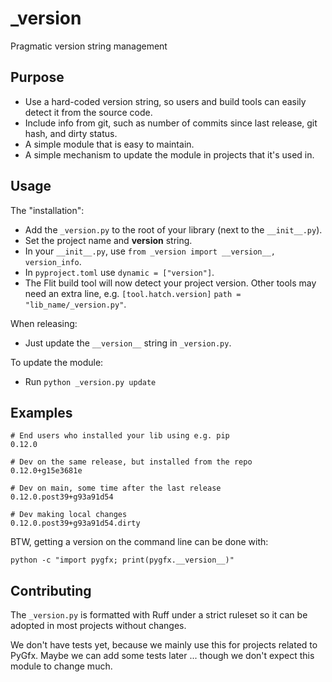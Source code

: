 # _version
Pragmatic version string management


## Purpose

* Use a hard-coded version string, so users and build tools can easily
  detect it from the source code.
* Include info from git, such as number of commits since last release,
  git hash, and dirty status.
* A simple module that is easy to maintain.
* A simple mechanism to update the module in projects that it's used in.


## Usage

The "installation":

* Add the `_version.py` to the root of your library (next to the `__init__.py`).
* Set the project name and __version__ string.
* In your `__init__.py`, use `from _version import __version__, version_info`.
* In `pyproject.toml` use `dynamic = ["version"]`.
* The Flit build tool will now detect your project version. Other tools may
  need an extra line, e.g. `[tool.hatch.version]` `path = "lib_name/_version.py"`.

When releasing:

* Just update the `__version__` string in `_version.py`.

To update the module:

* Run `python _version.py update`


## Examples

```
# End users who installed your lib using e.g. pip
0.12.0

# Dev on the same release, but installed from the repo
0.12.0+g15e3681e

# Dev on main, some time after the last release
0.12.0.post39+g93a91d54

# Dev making local changes
0.12.0.post39+g93a91d54.dirty
```

BTW, getting a version on the command line can be done with:
```
python -c "import pygfx; print(pygfx.__version__)"
```


## Contributing

The `_version.py` is formatted with Ruff under a strict ruleset so it
can be adopted in most projects without changes.

We don't have tests yet, because we mainly use this for projects related to PyGfx.
Maybe we can add some tests later ... though we don't expect this module to change much.
